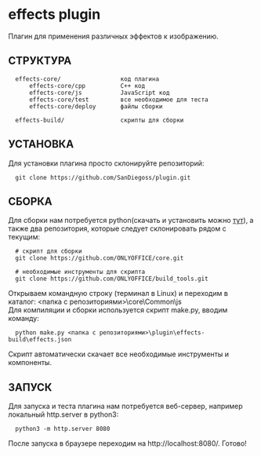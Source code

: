 effects plugin
==============
Плагин для применения различных эффектов к изображению.

СТРУКТУРА
------------

      effects-core/                 код плагина
          effects-core/cpp          C++ код
          effects-core/js           JavaScript код
          effects-core/test         все необходимое для теста
          effects-core/deploy       файлы сборки
      
      effects-build/                скрипты для сборки

УСТАНОВКА
---------
Для установки плагина просто склонируйте репозиторий:
      
      git clone https://github.com/SanDiegoss/plugin.git
      
СБОРКА
------
Для сборки нам потребуется python(скачать и установить можно [тут](https://www.python.org/)), а также два репозитория, которые следует склонировать
рядом с текущим:
      
      # скрипт для сборки
      git clone https://github.com/ONLYOFFICE/core.git
      
      # необходимые инструменты для скрипта
      git clone https://github.com/ONLYOFFICE/build_tools.git

Открываем командную строку (терминал в Linux) и переходим в каталог: <папка с репозиториями>\core\Common\js\
Для компиляции и сборки используется скрипт make.py, вводим команду:
      
      python make.py <папка с репозиториями>\plugin\effects-build\effects.json
      
Скрипт автоматически скачает все необходимые инструменты и компоненты.

ЗАПУСК
------
Для запуска и теста плагина нам потребуется веб-сервер, например локальный http.server в python3:

      python3 -m http.server 8080
      
После запуска в браузере переходим на http://localhost:8080/. Готово!

